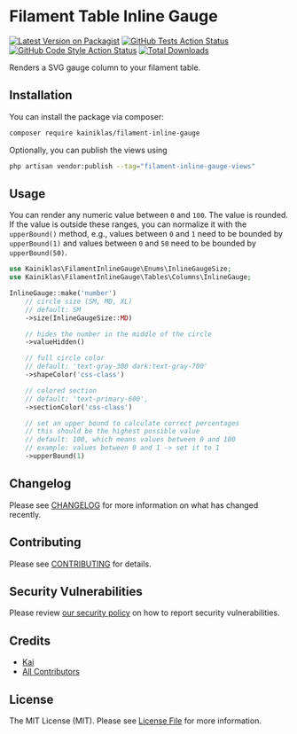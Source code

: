 # Filament Table Inline Gauge

[![Latest Version on Packagist](https://img.shields.io/packagist/v/kainiklas/filament-inline-gauge.svg?style=flat-square)](https://packagist.org/packages/kainiklas/filament-inline-gauge)
[![GitHub Tests Action Status](https://img.shields.io/github/actions/workflow/status/kainiklas/filament-inline-gauge/run-tests.yml?branch=main&label=tests&style=flat-square)](https://github.com/kainiklas/filament-inline-gauge/actions?query=workflow%3Arun-tests+branch%3Amain)
[![GitHub Code Style Action Status](https://img.shields.io/github/actions/workflow/status/kainiklas/filament-inline-gauge/fix-php-code-styling.yml?branch=main&label=code%20style&style=flat-square)](https://github.com/kainiklas/filament-inline-gauge/actions?query=workflow%3A"Fix+PHP+code+style+issues"+branch%3Amain)
[![Total Downloads](https://img.shields.io/packagist/dt/kainiklas/filament-inline-gauge.svg?style=flat-square)](https://packagist.org/packages/kainiklas/filament-inline-gauge)


Renders a SVG gauge column to your filament table.

## Installation

You can install the package via composer:

```bash
composer require kainiklas/filament-inline-gauge
```

Optionally, you can publish the views using

```bash
php artisan vendor:publish --tag="filament-inline-gauge-views"
```

## Usage

You can render any numeric value between `0` and `100`. The value is rounded. If the value is outside these ranges, you can normalize it with the `upperBound()` method, e.g., values between `0` and `1` need to be bounded by `upperBound(1)` and values between `0` and `50` need to be bounded by `upperBound(50)`.

```php
use Kainiklas\FilamentInlineGauge\Enums\InlineGaugeSize;
use Kainiklas\FilamentInlineGauge\Tables\Columns\InlineGauge;

InlineGauge::make('number')
    // circle size (SM, MD, XL)
    // default: SM
    ->size(InlineGaugeSize::MD) 

    // hides the number in the middle of the circle
    ->valueHidden() 

    // full circle color
    // default: 'text-gray-300 dark:text-gray-700'
    ->shapeColor('css-class') 

    // colored section
    // default: 'text-primary-600', 
    ->sectionColor('css-class') 

    // set an upper bound to calculate correct percentages
    // this should be the highest possible value
    // default: 100, which means values between 0 and 100
    // example: values between 0 and 1 -> set it to 1
    ->upperBound(1) 
```

## Changelog

Please see [CHANGELOG](CHANGELOG.md) for more information on what has changed recently.

## Contributing

Please see [CONTRIBUTING](.github/CONTRIBUTING.md) for details.

## Security Vulnerabilities

Please review [our security policy](../../security/policy) on how to report security vulnerabilities.

## Credits

- [Kai](https://github.com/kainiklas)
- [All Contributors](../../contributors)

## License

The MIT License (MIT). Please see [License File](LICENSE.md) for more information.
